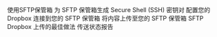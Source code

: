 使用SFTP保管箱
为 SFTP 保管箱生成 Secure Shell (SSH) 密钥对
配置您的 Dropbox
连接到您的 SFTP 保管箱
将内容上传至您的 SFTP 保管箱
SFTP Dropbox 上传的最佳做法
传送状态报告
